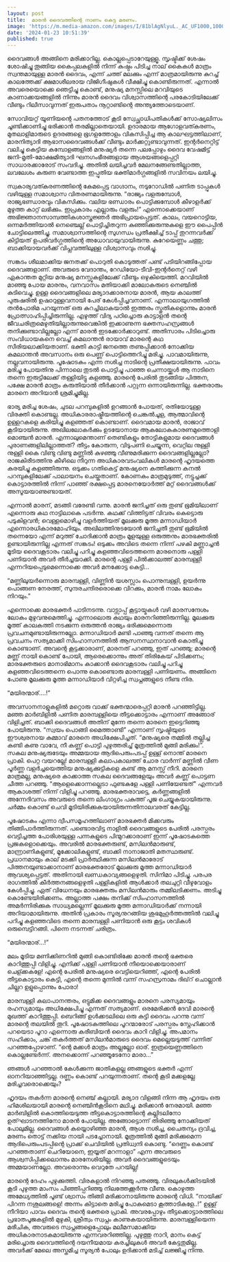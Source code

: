 ```yaml
---
layout: post
title:  മാരൻ ദൈവത്തിന്റെ നാണം കെട്ട മരണം.
image: 'https://m.media-amazon.com/images/I/81blAgNlyuL._AC_UF1000,1000_QL80_.jpg'
date: '2024-01-23 10:51:39'
published: true
---
```

ദൈവങ്ങൾ അങ്ങിനെ മരിക്കാറില്ല.  കൊല്ലപ്പെടാറേയുള്ളൂ. സൃഷ്ടിക്ക് ശേഷം ശോഷിച്ചു തൂങ്ങിയ കൈപ്പലകളിൽ നിന്ന് കുഷ്ഠം പിടിച്ച നാല് കൈകൾ മാത്രം സ്വന്തമായുള്ള മാരൻ ദൈവം, എന്ന് ചത്ത് മലക്കും എന്ന് മാത്രമായിരുന്നു കുറച്ച് കാലത്തേക്ക് ക്ഷമാശീലരായ വിജിഗീഷുകൾ വീക്ഷിച്ചു കൊണ്ടിരുന്നത്. എന്നാൽ അവരെയൊക്കെ ഞെട്ടിച്ചു കൊണ്ട്, മനുഷ്യ മനസ്സിലെ മറവിയുടെ കാണാക്കയങ്ങളിൽ നിന്നും മാരൻ ദൈവം വിശ്വാസത്തിന്റെ പരകോടിയിലേക്ക് വീണ്ടും റിലീസാവുന്നത് ഇരുപതാം നൂറ്റാണ്ടിന്റെ അന്ത്യത്തോടെയാണ്.

സോവിയറ്റ് യൂണിയന്റെ പതനത്തോട് കൂടി സ്വേച്ഛാധിപതികൾക്ക് സോഷ്യലിസം ചൂണ്ടിക്കാണിച്ചു ഭരിക്കാൻ തരമില്ലാതെയായി. ഉദാരമായ ആഗോളവത്കരണം, മുതലാളിമാരുടെ ഉദരങ്ങളെ ഭൂഗളത്തോളം വികസിപ്പിച്ച ആ കാലഘട്ടത്തിലാണ്, മാരനിത്യാദി ആഭാസദൈവങ്ങൾക്ക് വീണ്ടും മാർക്കറ്റുണ്ടാവുന്നത്. ഇന്റർനെറ്റിട്ട് വലിച്ചു കെട്ടിയ കമ്പോളങ്ങളിൽ മനുഷ്യർ തന്നെ പലപ്പോഴും ദൈവ വേഷമിട്ട് ജനി-മൃതി-മോക്ഷമിത്യാദി ഘനഗംഭീരങ്ങളായ ആശയങ്ങളെപ്പറ്റി സാധാരക്കാരോട് സംവദിച്ചു. അതിൽ ലയിച്ചവർ മേലനങ്ങേണ്ടതില്ലാത്ത, ലവലേശം കരുണ വേണ്ടാത്ത ഇപ്പുതിയ ഭക്തിമാർഗ്ഗങ്ങളിൽ സവിനയം ലയിച്ചു.        

സ്വകാര്യവത്കരണത്തിന്റെ കേമപ്പെട്ട വാഗ്ദാനം, നടുറോഡിൽ പണിത ടാപ്പുകൾ വഴിയുള്ള സമാശ്വാസ വിതരണമായിരുന്നു. “രാജ്യം വളരുമ്പോൾ, രാജ്യഭണ്ഡാരവും വികസിക്കും. വലിയ ഭണ്ഡാരം പൊട്ടിക്കുമ്പോൾ കീഴാളർക്ക് മുഴുത്ത കാറ്റ് ലഭിക്കും. ഇപ്രകാരം എല്ലാരും വളരും!” എന്നൊക്കെയാണ് അഭിജ്ഞാനസാമ്പത്തികശാസ്ത്രജ്ഞർ അഭിപ്രായപ്പെട്ടത്. കാലം, വയറൊട്ടിയ, ഒന്നമർത്തിയാൽ നെഞ്ചെല്ല് പൊട്ടിച്ചിതറുന്ന കുഞ്ഞിക്കുരുന്നുകളെ ഈ പൈപ്പിൻ ചോട്ടിലെത്തിച്ചു. സമാശ്വാസത്തിന്റെ സുഗന്ധം പ്രതീക്ഷിച്ച് ടാപ്പ് തുറന്നവർക്ക് കിട്ടിയത് ഉപരിവർഗ്ഗത്തിന്റെ അധോവായുവായിരുന്നു. കുറേയെണ്ണം ചത്തു; ബാക്കിയായവർക്ക് വിപ്ലവത്തിലുള്ള വിശ്വാസവും നശിച്ചു.

സങ്കടം ശീലമാക്കിയ ജനതക്ക് പൊറുതി കൊടുത്തത് പണ്ട് പടിയിറങ്ങിപ്പോയ ദൈവങ്ങളാണ്. അവരുടെ വേദാന്തം, റേഡിയോ-ടീവി-ഇന്റർനെറ്റ് വഴി ഏകാന്തത മുറ്റിയ മനുഷ്യ മനസ്സുകളിലേക്ക് വീണ്ടും ഒഴുകിയെത്തി. മറവിയിൽ മാഞ്ഞു പോയ മാരനും, വനവാസം മതിയാക്കി മാലോകരുടെ നെഞ്ചിൽ കുടിവെച്ചു. ഉള്ള ദൈവങ്ങളിലെ മര്യാദക്കാരനായ മാരൻ, ആയ കാലത്ത് പുരുഷരിൽ ഉഷാറുള്ളവനായി പേര് കേൾപ്പിച്ചവനാണ്. എന്നാലായുഗത്തിൽ തൻപോരിമ പറയുന്നത് ഒരു കുറച്ചിലാകയാൽ ഇത്തരം സ്തുതികളൊന്നും മാരൻ പ്രോത്സാഹിപ്പിച്ചിരുന്നില്ല. എഴുത്ത് വിദ്യ പഠിച്ചൊരു കാട്ടാളൻ തന്റെ ജീവചരിത്രമെഴുതിയില്ലാരുന്നുവെങ്കിൽ ഇക്കാണുന്ന ഭക്തസഹസ്രങ്ങൾ  തനിക്കുണ്ടാവില്ലല്ലോ എന്ന് മാരൻ ഇടക്കോർക്കാറുണ്ട്. അതിസാരം പിടിച്ചൊരു സംവിധായകനെ വെച്ച് കമലാന്തൻ രായാവ് മാരന്റെ കഥ സീരിയലാക്കിയതാണ്. ഭക്തി കാട്ടി ജനത്തെ തണുപ്പിക്കാൻ നോക്കിയ കമലാന്തൻ അവസാനം ഒരു പെണ്ണ് പൊട്ടിത്തെറിച്ചു മരിച്ചു. പാവമായിരുന്നു, നല്ലവനായിരുന്നു. പൂഷോടകം എന്ന നശിച്ച നാടിന്റെ പ്രതീക്ഷയായിരുന്നു. പാവം മരിച്ചു പോയതിനു പിന്നാലെ തുടൽ പൊട്ടിച്ചു പാഞ്ഞ ചെന്നായ്ക്കൾ ആ നാടിനെ തന്നെ ഇരുട്ടിലേക്ക് തള്ളിയിട്ടു കളഞ്ഞു. മാരന്റെ പേരിൽ തുടങ്ങിയ പിത്തന, പക്ഷേ മാരൻ മാത്രം കരുതിയാൽ തീർക്കാൻ പറ്റുന്ന ഒന്നായിരുന്നില്ല. ഭക്തരാരും മാരനെ അറിയാൻ ശ്രമിച്ചുമില്ല.

ഭാര്യ മരിച്ച ശേഷം, ചുടല പറമ്പുകളിൽ ഉറങ്ങാൻ പോയത്, രതിയോടുള്ള വിരക്തി കൊണ്ടല്ല. അധികാരരാഷ്ട്രീയത്തിന്റെ ചെങ്കൽചൂള, ആത്മാവിന്റെ ഉള്ളറകളെ കരിയിച്ചു കളഞ്ഞത് കൊണ്ടാണ്. ദൈവമായ മാരൻ, രാജാവ് കൂടിയായിരുന്നു. അഖിലലോകർക്കും ഉടയോനായ ആകലോകകാരണമുത്തൊളി മൊഞ്ചൻ മാരൻ. എന്നാലുമെന്താണ് തെണ്ടികളും തോട്ടികളുമായ ദൈവങ്ങൾ പുരാണങ്ങളിലില്ലാത്തത്? തീട്ടം കോരുന്ന, വിടുപണി ചെയ്യുന്ന, വെറ്റില നുള്ളി നുള്ളി കൈ വിണ്ടു വിണ്ടു മണ്ണിൽ കുഴഞ്ഞു വീണുമരിക്കുന്ന ദൈവങ്ങളില്ലല്ലോ? രാജകിരീടത്തിനു കീഴിലെ നീറുന്ന അധികാരവടംവലികൾ മാരന്റെ ഹൃദയത്തെ കരയിച്ചു കളഞ്ഞിരുന്നു. ഒടുക്കം ഗതികെട്ട് മനുഷ്യനെ കത്തിക്കുന്ന കനൽ പറമ്പുകളിലേക്ക് പാലായനം ചെയ്തതാണ്. കോണകം മാത്രമുടുത്ത്, നട്ടുച്ചക്ക് കൊട്ടാരത്തിൽ നിന്ന് പാഞ്ഞ് രക്ഷപ്പെട്ട മാരനെയോർത്ത് മറ്റ് ദൈവങ്ങൾക്ക് അസൂയയാണുണ്ടായത്.

എന്നാൽ മാരന്, മടങ്ങി വരേണ്ടി വന്നു. മാരൻ ജനിച്ചത് ഒരു തുണ്ട് ഭൂമിയിലാണ് എന്നൊരു കഥ നാട്ടിലാകെ പടർന്നു. കഥക്ക് വിത്തിട്ടത് വിവരം കെട്ടൊരു പടുകിളവൻ; വെള്ളമൊഴിച്ചു വളർത്തിയത് മൂലക്കുരു മൂത്ത മന്നാഡിയാർ എന്നൊരധികാരമോഹിയും. അഖിലത്തിനുടയോൻ ജനിച്ചതീ തുണ്ട് ഭൂമിയിൽ തന്നെയോ എന്ന് മറുത്ത് ചോദിക്കാൻ മാത്രം മൂളയുള്ള ഒരുത്തനും മാരഭക്തരിൽ ഉണ്ടായിരുന്നില്ല എന്നത് സങ്കടം! ഒടുക്കം അവിടെ തന്നെ നിന്ന് പഴകി മണ്ണാച്ചൻ മൂടിയ ദൈവകൂടാരം വലിച്ചു പറിച്ചു കളഞ്ഞവിടെത്തന്നെ മാരനൊരു പള്ളി പണിയാൻ അവർ തീർച്ചയാക്കി. മാരന്റെ പള്ളി പിൽക്കാലത്ത് മാരമ്പള്ളി എന്നറിയപ്പെടുമെന്നൊക്കെ അവർ മനക്കോട്ട കെട്ടി…

“മണ്ണിലുയർന്നൊരു മാരമ്പള്ളി,
വിണ്ണിൻ യശസ്സാം പൊന്നുമ്പള്ളി,
ഉയർന്നു പൊങ്ങണ നേരത്ത്,
സുന്ദരചന്ദിരരൊക്കെ വിറക്കും,
മാരൻ നാമം ലോകം നിറയും.”

എന്നൊക്കെ മാരഭക്തർ പാടിനടന്നു. വാട്സാപ്പ് കൂട്ടായ്മകൾ വഴി മാരസന്ദേശം ലോകം മുഴുവനുമെത്തിച്ചു. എന്നാലൊരു കഥയും മാരനറിഞ്ഞിരുന്നില്ല. മൂലക്കുരു മൂത്ത് കാലകത്തി നടക്കുന്ന ഒരുത്തൻ രാജ്യം ഭരിക്കുമെന്നൊരു പ്രവചനമുണ്ടായിരുന്നല്ലോ. മന്നാഡിയാർ മണ്ടി പാഞ്ഞു വന്നത് തന്നെ ആ പ്രവചനം സത്യമാക്കി സിംഹാസനത്തിൽ ആസനസ്ഥനാവാൻ കൊതിച്ചു കൊണ്ടാണ്. അവന്റെ കൂട്ടക്കാരാണ്, മാരനത് പറഞ്ഞു, ഇത് പറഞ്ഞു; മാരന്റെ മണ്ണ് നായി കൊണ്ട് പോയി, ആരെക്കൊന്നും അത് തിരികേയ് പിടിക്കണം; മാരഭക്തരുടെ മാനാഭിമാനം കാക്കാൻ ദൈവകൂടാരം വലിച്ചു പറിച്ചു കളഞ്ഞവിടെത്തന്നെ പൊന്നു കൊണ്ടൊരു മാരമ്പള്ളി പണിയണം. അങ്ങിനെ പോണു മൂലക്കുരു മൂത്ത മന്നാഡിയാർ വിറ്റഴിച്ച സ്വപ്നങ്ങളുടെ നീണ്ട നിര.

“മയിരന്മാര്….!”

അവസാനനാളുകളിൽ മറ്റൊരു വാക്ക് ഭക്തന്മാരെപ്പറ്റി മാരൻ പറഞ്ഞിട്ടില്ല. മഞ്ഞ മാർബിളിൽ പണിത മാരമ്പള്ളിയെ തീട്ടക്കൊട്ടാരം എന്നാണ് അങ്ങോര് വിളിച്ചത്. ബാക്കി ദൈവങ്ങൾ അതിന് മുന്നേ തന്നെ മാരനെ ഇട്ടെറിഞ്ഞു പോയിരുന്നു. “സ്വയം പൊങ്ങി മൈത്താണ്ടി” എന്നാണ് സൃഷ്ടിയുടെ ഈശ്വരനായ കുമ്മാവ് മാരനെ അധിക്ഷേപിച്ചത്. “മനുഷ്യരെ തമ്മിൽ തല്ലിച്ച കണ്ടി കുണു വാവേ, നീ കണ്ണ് പൊട്ടി പുഴുത്തരിച്ച് മൂത്രത്തിൽ മുങ്ങി മരിക്കും!”. സകല മനുഷ്യരുടേയും അമ്മയായ ആദിപെരുംപടപ്പ് ഉള്ള് നൊന്ത് മാരനെ പ്രാകി. പെറ്റ വയറല്ലേ! മാരമ്പള്ളി കലാപകാലത്ത് ചോര വാർന്ന് മണ്ണിൽ വീണ പൂർണ്ണ വളർച്ചയെത്തിയ മനുഷ്യക്കുട്ടികളെ കണ്ട് ആ മനസ്സ് നീറി. മാരനെ മാത്രമല്ല, മനുഷ്യരെ കാക്കാത്ത സകല ദൈവങ്ങളേയും അവർ കണ്ണ് പൊട്ടണ ചീത്ത പറഞ്ഞു. “ആളെക്കൊന്നല്ലെടാ ഫുണ്ടകളേ പള്ളി പണിയേണ്ടത്” എന്നവർ ആകാശത്ത് നിന്ന് വിളിച്ചു പറഞ്ഞു. മാരഭക്തരാവട്ടെ, കർണ്ണങ്ങളിൽ അന്നേദിവസം അവരുടെ തന്നെ ലിംഗാഗ്രം പകുത്ത് പൂജ ചെയ്യുകയായിരുന്നു. ചർമ്മം കൊണ്ട് ചെവി മൂടിയിരിക്കുകയായിരുന്നതിനാലവരത് കേട്ടില്ല.

പൂഷോടകം എന്നാ ദ്വീപസമൂഹത്തിലാണ് മാരഭക്തർ മിക്കവരും തിങ്ങിപാർത്തിരുന്നത്. പണ്ടൊരവിട്ട നാളിൽ ദൈവങ്ങളുടെ പേരിൽ പരസ്പരം വെട്ടിച്ചത്ത പോരിശയുള്ള പന്നകളുടെ പിന്മുറക്കാരാണ് ഇന്ന് പൂഷോടകത്തെ പ്രജകളൊക്കെയും. അവരിൽ മാരഭക്തരുണ്ട്, മസിലൻമാരുണ്ട്, മാന്ന്രാണികളുണ്ട്, മൂക്കോലികളുണ്ട്, ബാക്കി നാനാജാതി മതസ്ഥരുണ്ട്. പ്രധാനമായും കാല് മടക്കി പ്രാർത്ഥിക്കുന്ന മസിലൻമാരോട് പിത്തനയുണ്ടാക്കാനാണ് മാരഭക്തരോട് മൂലക്കുരു മൂത്ത മന്നാഡിയാർ ആവശ്യപ്പെട്ടത്. അതിനായി ഖണ്ഡകാവ്യങ്ങളെഴുതി. സിനിമാ പിടിച്ചു. പരപര രാഗത്തിൽ കീർത്തനങ്ങളെഴുതി പള്ളികളിൽ ആൾക്കാർ തലചുറ്റി വീഴുവോളം കേൾപ്പിച്ചു. ഏത് വിധേനയും മാരഭക്തരും മസിലൻമാരും തമ്മിലടിക്കണം. അടിച്ചു കൊണ്ടേയിരിക്കണം. അല്ലാത്ത പക്ഷം തനിക്ക് സിംഹാസനത്തിൽ അമർന്നിരിക്കുക സാധ്യമല്ലെന്ന് മൂലക്കുരു മൂത്ത മന്നാഡിയാർക്ക് നന്നായി അറിയാമായിരുന്നു. അതിൻ പ്രകാരം സൂര്യനുറങ്ങിയ ശുഭമുഹൂർത്തത്തിൽ വലിച്ചു പറിച്ചു കളഞ്ഞവിടെ തന്നെ മാരമ്പള്ളി പണിയാൻ ഒരു കൂട്ടം ശവികൾ ഒരുമ്പെട്ടിറങ്ങി. പിന്നെ നടന്നത് ചരിത്രം.

“മയിരന്മാര്…!”

മലം മൂടിയ മണിക്കിണറിൽ മുങ്ങി കൊണ്ടിരിക്കേ മാരൻ തന്റെ ഭക്തരെ കാറിത്തുപ്പി വിളിച്ചു. എനിക്ക് പള്ളി പണിയാൻ നീയൊക്കെയാരാണ് ചെള്ക്കകളേ! എന്റെ പേരിൽ മനുഷ്യരെ വെട്ടിയെറിഞ്ഞ്, എന്റെ പേരിൽ തീട്ടകൊട്ടാരം കെട്ടി, എന്റെ തന്നെ മുന്നിൽ വന്ന് സഹസ്രനാമം ദിഖ്‌റ് ചൊല്ലാൻ ചില്ലറ ഉളുപ്പൊന്നും പോരാ!

മാരമ്പള്ളി കലാപാനന്തരം, ഒട്ടുമിക്ക ദൈവങ്ങളും മാരനെ പരസ്യമായും രഹസ്യമായും അധിക്ഷേപിച്ചു എന്നത് സത്യമാണ്. ഒരമേരിക്കൻ ദേവി മാരന്റെ മുഖത്ത് കാറിത്തുപ്പി. ബെറിങ്ങ് ഉൾക്കടലിലെ ഒരു കുട്ടി ദൈവം പറന്നു വന്ന് മാരന്റെ തലയിൽ തൂറി. പൂഷോടകത്തിലെ പൂറന്മാരോട് പരസ്പരം സ്നേഹിക്കാൻ പറയെടാ പൂറാ എന്നൊരു കരീബിയൻ ദൈവം കാറി വിളിച്ചു. അപമാനം സഹിക്കാം, ചങ്ക് തകർത്തത് മസിലൻമാരുടെ ദൈവം മെല്ലെയടുത്ത് വന്നിത് പറഞ്ഞപ്പോഴാണ്. “ന്റെ മക്കൾ മാത്രം അല്ലല്ലോ ഓര്. ഇത്രയെണ്ണത്തിനെ കൊല്ലണ്ടേർന്ന്. അനക്കൊന്ന് പറഞ്ഞൂടേനോ മാരാ…”

ഞങ്ങൾ പറഞ്ഞാൽ കേൾക്കുന്ന ജാതികളല്ല ഞങ്ങളുടെ ഭക്തർ എന്ന് ഓനറിയാഞ്ഞിട്ടല്ല. ദണ്ണം കൊണ്ട് പറയുന്നതാണ്. തന്റെ കൂടി മക്കളല്ലേ മരിച്ചവരൊക്കെയും?

ഹൃദയം തകർന്ന മാരന്റെ നെഞ്ച് കല്ലായി. മര്യാദ വിളങ്ങി നിന്ന ആ ഹൃദയം ഒരു ഹിമശിലയായി മാരന്റെ നെഞ്ചിൻകൂടിനെ മഥിച്ചു. മരിക്കാൻ നേരമായി. മഞ്ഞ മാർബിളിൽ കൊത്തിയെടുത്ത തീട്ടകൊട്ടാരത്തിന്റെ കല്ലിടലിനോ ഉത്‌ഘാടനത്തിനോ മാരൻ പോയില്ല. അങ്ങോട്ടൊന്ന് തിരിഞ്ഞു നോക്കിയത് പോലുമില്ല. ദൈവങ്ങൾ കയ്യൊഴിഞ്ഞ മാരൻ, ആശ നശിച്ച, ചൈതന്യം ദ്രവിച്ച, മരണം തൊട്ട് നക്കിയ നായി പടച്ചോനായി. മൂത്രത്തിൽ മുങ്ങി മരിക്കുമെന്ന ആദിപെരുംപടപ്പിന്റെ പ്രാക്ക് ചെവിയിൽ പ്രതിധ്വനി കൊണ്ടു. “ദെണ്ണം കൊണ്ട് പറഞ്ഞതാണ് ചെറിയോനെ, ഇയ്യത് മറന്നാളാ” എന്ന അവരുടെ ആശ്വസിപ്പിക്കലൊന്നും മാരനേശിയില്ല. അവർ ദൈവങ്ങളുടെയും അമ്മയാണല്ലോ. അവരൊന്നും വെറുതേ പറയില്ല!

മാരന്റെ ദേഹം പുഴുക്കുത്തി. വിരകളാൽ നിറഞ്ഞു പതഞ്ഞു. വിരലുകൾക്കിടയിൽ കൂടി പുഴുത്ത മാംസം പിഞ്ഞിപ്പറിഞ്ഞു നിലത്തേക്കൂർന്നു വീണു. കൊഴുത്ത അമേധ്യത്തിൽ പൂണ്ട് ശ്വാസം തിങ്ങി മരിക്കാനായിരുന്നു മാരന്റെ വിധി. “നായിക്ക് പിറന്ന നശൂലങ്ങളെ! അന്നം കിട്ടാതെ മരിച്ചു പോകുമെടാ കൂത്താടികളേ..!” ഉള്ള് നീറിയാ പാവം ദൈവം തന്റെ ഭക്തരെ പ്രാകി. അവരപ്പോഴും തീട്ടക്കൊട്ടാരത്തിലെ പ്രഭാതപൂജകളിൽ മുഴുകി, ശ്രീത്വം സ്വപ്നം കാണുകയായിരുന്നു. മാരമ്പള്ളിയെന്ന മരീചിക, അവരുടെ സ്വപ്നങ്ങളെപ്പോലും മലീമസമാക്കിയ അധികാരനാടകമായിരുന്നു എന്നവരറിഞ്ഞില്ല. പുഴുത്തു നാറി, മാനം കെട്ട് മരിച്ചൊരു ദൈവത്തിന്റെ ദയനീയമായ കരച്ചിലുകൾ അവർ കേട്ടതുമില്ല. അവർക്ക് മേലെ അസ്തമിച്ച സൂര്യൻ പോലും ഉദിക്കാൻ മടിച്ച് ലജ്ജിച്ചു നിന്നു. 
